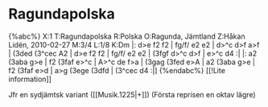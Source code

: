 # Ragundapolska

{%abc%}
X:1
T:Ragundapolska
R:Polska
O:Ragunda, Jämtland
Z:Håkan Lidén, 2010-02-27
M:3/4
L:1/8
K:Dm
|: d>e f2 f2 | fg/f/ e2 e2 | d>^c d>f a>f | (3ded (3^cec A2 |
d>e f2 f2 | fg/f/ e2 e2 | (3fgf d>^c d>f | e>^c d4 :|
|: a2 (3aba g>e | f2 (3faf e>^c | A>^c de f>a | (3gag (3fed e>A |
a2 (3aba g>e | f2 (3faf e>d | a>g (3ege (3dfd | (3^cec d4 :|]
{%endabc%}
[[!Lite information]]

Jfr en sydjämtsk variant ([[Musik.1225|+]]) (Första reprisen en oktav lägre)
